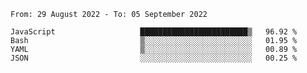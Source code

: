 <!--START_SECTION:waka-->

```text
From: 29 August 2022 - To: 05 September 2022

JavaScript                   ████████████████████████▒   96.92 %
Bash                         ▒░░░░░░░░░░░░░░░░░░░░░░░░   01.95 %
YAML                         ▒░░░░░░░░░░░░░░░░░░░░░░░░   00.89 %
JSON                         ░░░░░░░░░░░░░░░░░░░░░░░░░   00.25 %
```

<!--END_SECTION:waka-->
